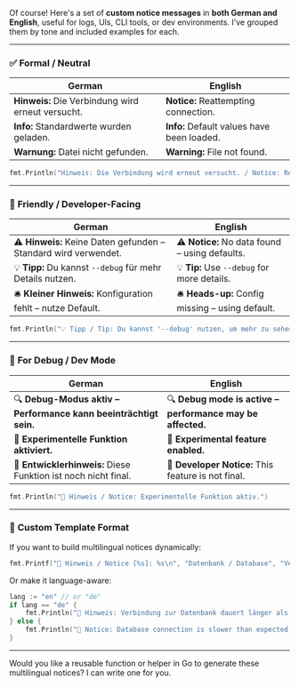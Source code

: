 Of course! Here's a set of **custom notice messages** in **both German and English**, useful for logs, UIs, CLI tools, or dev environments. I’ve grouped them by tone and included examples for each.

---

### ✅ **Formal / Neutral**

| German                                      | English                                     |
|--------------------------------------------|---------------------------------------------|
| **Hinweis:** Die Verbindung wird erneut versucht. | **Notice:** Reattempting connection.        |
| **Info:** Standardwerte wurden geladen.    | **Info:** Default values have been loaded.  |
| **Warnung:** Datei nicht gefunden.         | **Warning:** File not found.                |

```go
fmt.Println("Hinweis: Die Verbindung wird erneut versucht. / Notice: Reattempting connection.")
```

---

### 💬 **Friendly / Developer-Facing**

| German                                             | English                                          |
|---------------------------------------------------|--------------------------------------------------|
| ⚠️ **Hinweis:** Keine Daten gefunden – Standard wird verwendet. | ⚠️ **Notice:** No data found – using defaults.    |
| 💡 **Tipp:** Du kannst `--debug` für mehr Details nutzen.     | 💡 **Tip:** Use `--debug` for more details.       |
| 🛎️ **Kleiner Hinweis:** Konfiguration fehlt – nutze Default. | 🛎️ **Heads-up:** Config missing – using default. |

```go
fmt.Println("💡 Tipp / Tip: Du kannst '--debug' nutzen, um mehr zu sehen.")
```

---

### 🧪 **For Debug / Dev Mode**

| German                                                       | English                                                   |
|-------------------------------------------------------------|------------------------------------------------------------|
| 🔍 **Debug-Modus aktiv – Performance kann beeinträchtigt sein.** | 🔍 **Debug mode is active – performance may be affected.** |
| 🧪 **Experimentelle Funktion aktiviert.**                      | 🧪 **Experimental feature enabled.**                       |
| 🧾 **Entwicklerhinweis:** Diese Funktion ist noch nicht final. | 🧾 **Developer Notice:** This feature is not final.         |

```go
fmt.Println("🧪 Hinweis / Notice: Experimentelle Funktion aktiv.")
```

---

### 🧾 **Custom Template Format**

If you want to build multilingual notices dynamically:

```go
fmt.Printf("🔔 Hinweis / Notice [%s]: %s\n", "Datenbank / Database", "Verbindung dauert zu lange / Connection is slow")
```

Or make it language-aware:

```go
lang := "en" // or "de"
if lang == "de" {
    fmt.Println("🔔 Hinweis: Verbindung zur Datenbank dauert länger als erwartet.")
} else {
    fmt.Println("🔔 Notice: Database connection is slower than expected.")
}
```

---

Would you like a reusable function or helper in Go to generate these multilingual notices? I can write one for you.